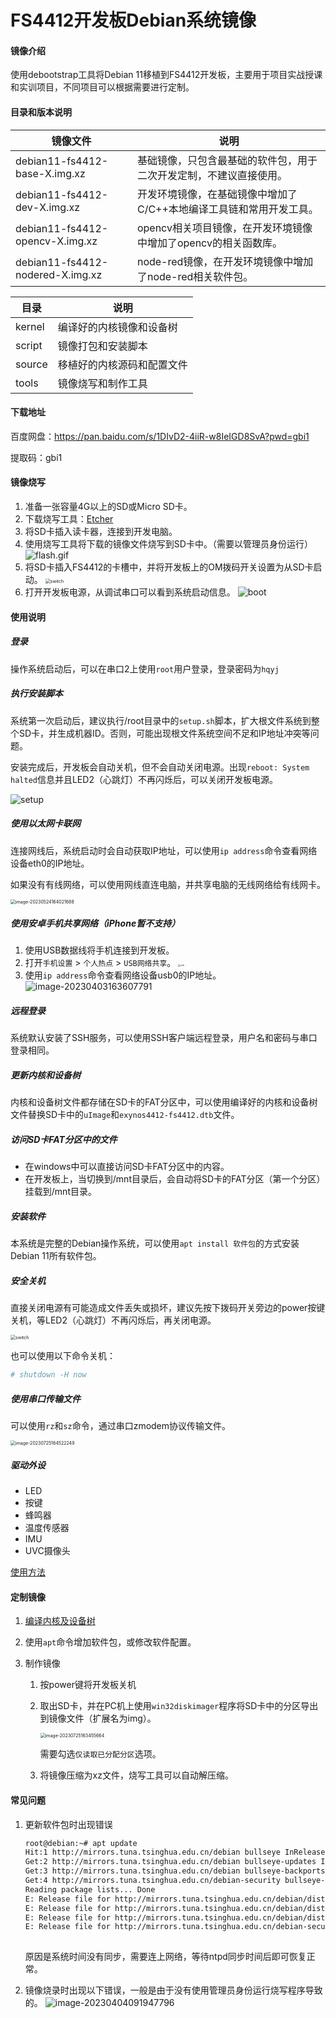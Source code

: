 # FS4412开发板Debian系统镜像

#### 镜像介绍
使用debootstrap工具将Debian 11移植到FS4412开发板，主要用于项目实战授课和实训项目，不同项目可以根据需要进行定制。

#### 目录和版本说明

| 镜像文件                         | 说明                                                         |
| -------------------------------- | ------------------------------------------------------------ |
| debian11-fs4412-base-X.img.xz    | 基础镜像，只包含最基础的软件包，用于二次开发定制，不建议直接使用。 |
| debian11-fs4412-dev-X.img.xz     | 开发环境镜像，在基础镜像中增加了C/C++本地编译工具链和常用开发工具。 |
| debian11-fs4412-opencv-X.img.xz  | opencv相关项目镜像，在开发环境镜像中增加了opencv的相关函数库。 |
| debian11-fs4412-nodered-X.img.xz | node-red镜像，在开发环境镜像中增加了node-red相关软件包。     |

| 目录   | 说明                       |
| ------ | -------------------------- |
| kernel | 编译好的内核镜像和设备树   |
| script | 镜像打包和安装脚本         |
| source | 移植好的内核源码和配置文件 |
| tools  | 镜像烧写和制作工具         |

#### 下载地址
百度网盘：https://pan.baidu.com/s/1DIvD2-4iiR-w8IeIGD8SvA?pwd=gbi1 

提取码：gbi1

#### 镜像烧写

1. 准备一张容量4G以上的SD或Micro SD卡。
2. 下载烧写工具：[Etcher](https://www.balena.io/etcher)
3. 将SD卡插入读卡器，连接到开发电脑。
4. 使用烧写工具将下载的镜像文件烧写到SD卡中。（需要以管理员身份运行）
    ![flash.gif](README.assets/flash.gif)
5. 将SD卡插入FS4412的卡槽中，并将开发板上的OM拨码开关设置为从SD卡启动。
    <img src="README.assets/switch.png" alt="switch" style="zoom:50%;" />
6. 打开开发板电源，从调试串口可以看到系统启动信息。
    ![boot](README.assets/boot.gif)
#### 使用说明

##### 登录
操作系统启动后，可以在串口2上使用`root`用户登录，登录密码为`hqyj`

##### 执行安装脚本
系统第一次启动后，建议执行/root目录中的`setup.sh`脚本，扩大根文件系统到整个SD卡，并生成机器ID。否则，可能出现根文件系统空间不足和IP地址冲突等问题。

安装完成后，开发板会自动关机，但不会自动关闭电源。出现`reboot: System halted`信息并且LED2（心跳灯）不再闪烁后，可以关闭开发板电源。

![setup](README.assets/setup.gif)

##### 使用以太网卡联网
连接网线后，系统启动时会自动获取IP地址，可以使用`ip address`命令查看网络设备eth0的IP地址。

如果没有有线网络，可以使用网线直连电脑，并共享电脑的无线网络给有线网卡。

<img src="README.assets/image-20230524164021688.png" alt="image-20230524164021688" style="zoom:50%;" />

##### 使用安卓手机共享网络（iPhone暂不支持）
1. 使用USB数据线将手机连接到开发板。
2. 打开`手机设置` > `个人热点` > `USB网络共享`。
   <img src="README.assets/usb.jpg" alt="usb" style="zoom: 25%;" />
3. 使用`ip address`命令查看网络设备usb0的IP地址。
   ![image-20230403163607791](README.assets/image-20230403163607791.png)

##### 远程登录
系统默认安装了SSH服务，可以使用SSH客户端远程登录，用户名和密码与串口登录相同。

##### 更新内核和设备树
内核和设备树文件都存储在SD卡的FAT分区中，可以使用编译好的内核和设备树文件替换SD卡中的`uImage`和`exynos4412-fs4412.dtb`文件。

##### 访问SD卡FAT分区中的文件
- 在windows中可以直接访问SD卡FAT分区中的内容。
- 在开发板上，当切换到/mnt目录后，会自动将SD卡的FAT分区（第一个分区）挂载到/mnt目录。

##### 安装软件
本系统是完整的Debian操作系统，可以使用`apt install 软件包`的方式安装Debian 11所有软件包。

##### 安全关机

直接关闭电源有可能造成文件丢失或损坏，建议先按下拨码开关旁边的power按键关机，等LED2（心跳灯）不再闪烁后，再关闭电源。

<img src="README.assets/switch.png" alt="switch" style="zoom:50%;" />

也可以使用以下命令关机：

```bash
# shutdown -H now
```

##### 使用串口传输文件

可以使用`rz`和`sz`命令，通过串口zmodem协议传输文件。

<img src="README.assets/image-20230725164522249.png" alt="image-20230725164522249" style="zoom:50%;" />

##### 驱动外设

- LED
- 按键
- 蜂鸣器
- 温度传感器
- IMU
- UVC摄像头

[使用方法](interface.md)

#### 定制镜像

1. [编译内核及设备树](kernel.md)

2. 使用`apt`命令增加软件包，或修改软件配置。

3. 制作镜像

   1. 按power键将开发板关机

   2. 取出SD卡，并在PC机上使用`win32diskimager`程序将SD卡中的分区导出到镜像文件（扩展名为img）。

      <img src="README.assets/image-20230725163455664.png" alt="image-20230725163455664" style="zoom:50%;" />

      需要勾选`仅读取已分配分区`选项。

   3. 将镜像压缩为xz文件，烧写工具可以自动解压缩。


#### 常见问题

1. 更新软件包时出现错误
    ```bash
    root@debian:~# apt update
    Hit:1 http://mirrors.tuna.tsinghua.edu.cn/debian bullseye InRelease
    Get:2 http://mirrors.tuna.tsinghua.edu.cn/debian bullseye-updates InRelease [44.1 kB]
    Get:3 http://mirrors.tuna.tsinghua.edu.cn/debian bullseye-backports InRelease [49.0 kB]
    Get:4 http://mirrors.tuna.tsinghua.edu.cn/debian-security bullseye-security InRelease [48.4 kB]
    Reading package lists... Done
    E: Release file for http://mirrors.tuna.tsinghua.edu.cn/debian/dists/bullseye/InRelease is not valid yet (invalid for another 131d 20h 48min 31s). Updates for this repository will not be applied.
    E: Release file for http://mirrors.tuna.tsinghua.edu.cn/debian/dists/bullseye-updates/InRelease is not valid yet (invalid for another 235d 12h 57min 50s). Updates for this repository will not be applied.
    E: Release file for http://mirrors.tuna.tsinghua.edu.cn/debian/dists/bullseye-backports/InRelease is not valid yet (invalid for another 235d 12h 57min 49s). Updates for this repository will not be applied.
    E: Release file for http://mirrors.tuna.tsinghua.edu.cn/debian-security/dists/bullseye-security/InRelease is not valid yet (invalid for another 235d 8h 57min 29s). Updates for this repository will not be applied.
      
    ```
    原因是系统时间没有同步，需要连上网络，等待ntpd同步时间后即可恢复正常。

2. 镜像烧录时出现以下错误，一般是由于没有使用管理员身份运行烧写程序导致的。
   ![image-20230404091947796](README.assets/image-20230404091947796.png)
